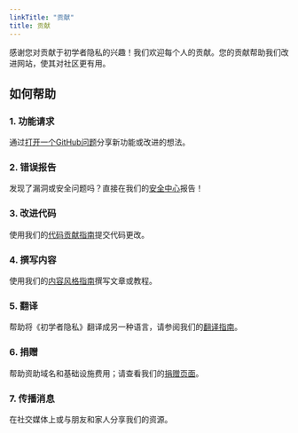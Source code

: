 ```yaml
---
linkTitle: "贡献"
title: 贡献
---
```

感谢您对贡献于初学者隐私的兴趣！我们欢迎每个人的贡献。您的贡献帮助我们改进网站，使其对社区更有用。

## 如何帮助
### 1. 功能请求
通过[打开一个GitHub问题](https://github.com/beginnerprivacy/beginnerprivacy.github.io/issues)分享新功能或改进的想法。

### 2. 错误报告
发现了漏洞或安全问题吗？直接在我们的[安全中心](https://github.com/beginnerprivacy/beginnerprivacy.github.io/security)报告！

### 3. 改进代码
使用我们的[代码贡献指南](improve-code)提交代码更改。

### 4. 撰写内容
使用我们的[内容风格指南](write-content)撰写文章或教程。

### 5. 翻译
帮助将《初学者隐私》翻译成另一种语言，请参阅我们的[翻译指南](translate)。

### 6. 捐赠
帮助资助域名和基础设施费用；请查看我们的[捐赠页面](../donate)。

### 7. 传播消息
在社交媒体上或与朋友和家人分享我们的资源。